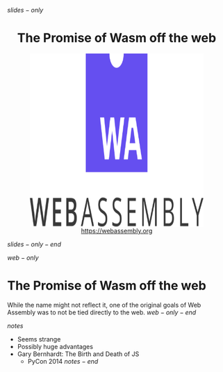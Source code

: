 
$slides-only$
<style>
    li.presenting {
        font-size: 18pt;
    }
</style>
<h1 style="text-align: center;">The Promise of Wasm off the web</h1>
<div style="width:100%; display: flex; justify-content:center;align-items:center;flex-flow:column;">
    <img src="./assets/web-assembly-logo.svg" width="400" height="400" style="margin: auto" />
    <a style="text-align: center;" href="https://webassembly.org">https://webassembly.org</a>
</div>

$slides-only-end$

$web-only$
# The Promise of Wasm off the web
While the name might not reflect it, one of the original goals of Web Assembly was to not be tied directly to the web. 
$web-only-end$

$notes$
- Seems strange
- Possibly huge advantages
- Gary Bernhardt: The Birth and Death of JS
  - PyCon 2014
$notes-end$